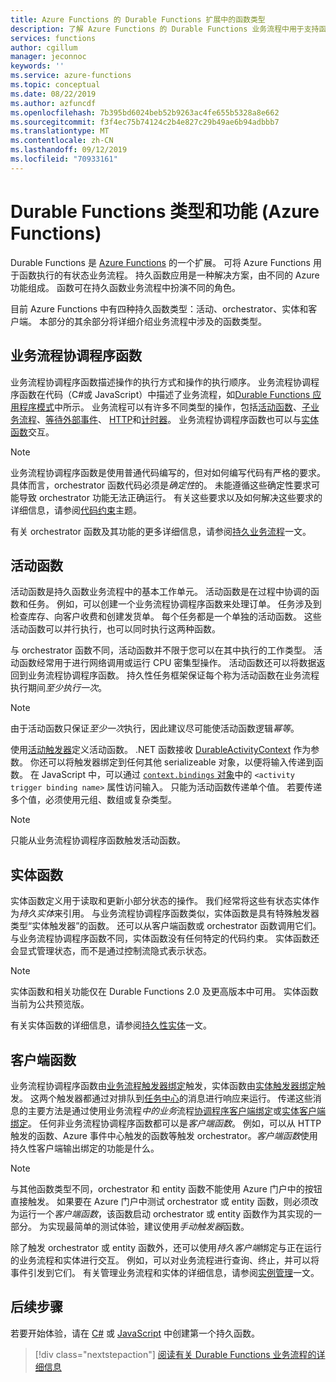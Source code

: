 ```yaml
---
title: Azure Functions 的 Durable Functions 扩展中的函数类型
description: 了解 Azure Functions 的 Durable Functions 业务流程中用于支持函数间通信的函数类型和角色。
services: functions
author: cgillum
manager: jeconnoc
keywords: ''
ms.service: azure-functions
ms.topic: conceptual
ms.date: 08/22/2019
ms.author: azfuncdf
ms.openlocfilehash: 7b395bd6024beb52b9263ac4fe655b5328a8e662
ms.sourcegitcommit: f3f4ec75b74124c2b4e827c29b49ae6b94adbbb7
ms.translationtype: MT
ms.contentlocale: zh-CN
ms.lasthandoff: 09/12/2019
ms.locfileid: "70933161"
---
```

# <a name="durable-functions-types-and-features-azure-functions"></a>Durable Functions 类型和功能 (Azure Functions)

Durable Functions 是 [Azure Functions](../functions-overview.md) 的一个扩展。 可将 Azure Functions 用于函数执行的有状态业务流程。 持久函数应用是一种解决方案，由不同的 Azure 功能组成。 函数可在持久函数业务流程中扮演不同的角色。 

目前 Azure Functions 中有四种持久函数类型：活动、orchestrator、实体和客户端。 本部分的其余部分将详细介绍业务流程中涉及的函数类型。

## <a name="orchestrator-functions"></a>业务流程协调程序函数

业务流程协调程序函数描述操作的执行方式和操作的执行顺序。 业务流程协调程序函数在代码（C#或 JavaScript）中描述了业务流程，如[Durable Functions 应用程序模式](durable-functions-overview.md#application-patterns)中所示。 业务流程可以有许多不同类型的操作，包括[活动函数](#activity-functions)、[子业务流程](durable-functions-orchestrations.md#sub-orchestrations)、[等待外部事件](durable-functions-orchestrations.md#external-events)、 [HTTP](durable-functions-orchestrations.md#calling-http-endpoints)和[计时器](durable-functions-orchestrations.md#durable-timers)。 业务流程协调程序函数也可以与[实体函数](#entity-functions)交互。

> [!NOTE]
> 业务流程协调程序函数是使用普通代码编写的，但对如何编写代码有严格的要求。 具体而言，orchestrator 函数代码必须是*确定性*的。 未能遵循这些确定性要求可能导致 orchestrator 功能无法正确运行。 有关这些要求以及如何解决这些要求的详细信息，请参阅[代码约束](durable-functions-code-constraints.md)主题。

有关 orchestrator 函数及其功能的更多详细信息，请参阅[持久业务流程](durable-functions-orchestrations.md)一文。

## <a name="activity-functions"></a>活动函数

活动函数是持久函数业务流程中的基本工作单元。 活动函数是在过程中协调的函数和任务。 例如，可以创建一个业务流程协调程序函数来处理订单。 任务涉及到检查库存、向客户收费和创建发货单。 每个任务都是一个单独的活动函数。 这些活动函数可以并行执行，也可以同时执行这两种函数。

与 orchestrator 函数不同，活动函数并不限于您可以在其中执行的工作类型。 活动函数经常用于进行网络调用或运行 CPU 密集型操作。 活动函数还可以将数据返回到业务流程协调程序函数。 持久性任务框架保证每个称为活动函数在业务流程执行期间*至少执行一次*。

> [!NOTE]
> 由于活动函数只保证*至少一次*执行，因此建议尽可能使活动函数逻辑*幂等*。

使用[活动触发器](durable-functions-bindings.md#activity-trigger)定义活动函数。 .NET 函数接收 [DurableActivityContext](https://azure.github.io/azure-functions-durable-extension/api/Microsoft.Azure.WebJobs.DurableActivityContext.html) 作为参数。 你还可以将触发器绑定到任何其他 serializeable 对象，以便将输入传递到函数。 在 JavaScript 中，可以通过 [`context.bindings` 对象](../functions-reference-node.md#bindings)中的 `<activity trigger binding name>` 属性访问输入。 只能为活动函数传递单个值。 若要传递多个值，必须使用元组、数组或复杂类型。

> [!NOTE]
> 只能从业务流程协调程序函数触发活动函数。

## <a name="entity-functions"></a>实体函数

实体函数定义用于读取和更新小部分状态的操作。 我们经常将这些有状态实体作为*持久实体*来引用。 与业务流程协调程序函数类似，实体函数是具有特殊触发器类型“实体触发器”的函数。 还可以从客户端函数或 orchestrator 函数调用它们。 与业务流程协调程序函数不同，实体函数没有任何特定的代码约束。 实体函数还会显式管理状态，而不是通过控制流隐式表示状态。

> [!NOTE]
> 实体函数和相关功能仅在 Durable Functions 2.0 及更高版本中可用。 实体函数当前为公共预览版。

有关实体函数的详细信息，请参阅[持久性实体](durable-functions-entities.md)一文。

## <a name="client-functions"></a>客户端函数

业务流程协调程序函数由[业务流程触发器绑定](durable-functions-bindings.md#orchestration-trigger)触发，实体函数由[实体触发器绑定](durable-functions-bindings.md#entity-trigger)触发。 这两个触发器都通过对排队到[任务中心](durable-functions-task-hubs.md)的消息进行响应来运行。 传递这些消息的主要方法是通过使用业务流程*中的业务*流程[协调程序客户端绑定](durable-functions-bindings.md#orchestration-client)或[实体客户端绑定](durable-functions-bindings.md#entity-client)。 任何非业务流程协调程序函数都可以是*客户端函数*。 例如，可以从 HTTP 触发的函数、Azure 事件中心触发的函数等触发 orchestrator。*客户端函数*使用持久性客户端输出绑定的功能是什么。

> [!NOTE]
> 与其他函数类型不同，orchestrator 和 entity 函数不能使用 Azure 门户中的按钮直接触发。 如果要在 Azure 门户中测试 orchestrator 或 entity 函数，则必须改为运行一个*客户端函数*，该函数启动 orchestrator 或 entity 函数作为其实现的一部分。 为实现最简单的测试体验，建议使用*手动触发器*函数。

除了触发 orchestrator 或 entity 函数外，还可以使用*持久客户端*绑定与正在运行的业务流程和实体进行交互。 例如，可以对业务流程进行查询、终止，并可以将事件引发到它们。 有关管理业务流程和实体的详细信息，请参阅[实例管理](durable-functions-instance-management.md)一文。

## <a name="next-steps"></a>后续步骤

若要开始体验，请在 [C#](durable-functions-create-first-csharp.md) 或 [JavaScript](quickstart-js-vscode.md) 中创建第一个持久函数。

> [!div class="nextstepaction"]
> [阅读有关 Durable Functions 业务流程的详细信息](durable-functions-orchestrations.md)